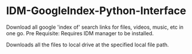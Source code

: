 # IDM-GoogleIndex-Python-Interface

Download all google 'index of' search links for files, videos, music, etc in one go.
Pre Requisite:
  Requires IDM manager to be installed.
  
Downloads all the files to local drive at the specified local file path.
